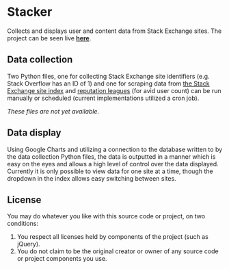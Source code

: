 Stacker
=======

Collects and displays user and content data from Stack Exchange sites. The project can be seen live [**here**](http://codemanteau.com/stacker/).

## Data collection

Two Python files, one for collecting Stack Exchange site identifiers (e.g. Stack Overflow has an ID of 1) and one for scraping data from [the Stack Exchange site index](http://stackexchange.com/sites) and [reputation leagues](http://stackexchange.com/leagues) (for avid user count) can be run manually or scheduled (current implementations utilized a cron job).

*These files are not yet available.*

## Data display

Using Google Charts and utilizing a connection to the database written to by the data collection Python files, the data is outputted in a manner which is easy on the eyes and allows a high level of control over the data displayed. Currently it is only possible to view data for one site at a time, though the dropdown in the index allows easy switching between sites.

## License

You may do whatever you like with this source code or project, on two conditions:

1. You respect all licenses held by components of the project (such as jQuery).
1. You do not claim to be the original creator or owner of any source code or project components you use.
